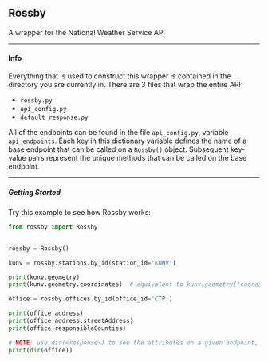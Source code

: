 ## **Rossby**
A wrapper for the National Weather Service API

---

#### Info

Everything that is used to construct this wrapper is contained in
the directory you are currently in. There are 3 files that wrap the
entire API:

- `rossby.py`
- `api_config.py`
- `default_response.py`

All of the endpoints can be found in the file `api_config.py`,
variable `api_endpoints`. Each key in this dictionary variable
defines the name of a base endpoint that can be called on a
`Rossby()` object. Subsequent key-value pairs represent the unique
methods that can be called on the base endpoint.


----------------------------------

##### Getting Started

Try this example to see how Rossby works:

```python
from rossby import Rossby


rossby = Rossby()

kunv = rossby.stations.by_id(station_id='KUNV')

print(kunv.geometry)
print(kunv.geometry.coordinates)  # equivalent to kunv.geometry['coordinates']

office = rossby.offices.by_id(office_id='CTP')

print(office.address)
print(office.address.streetAddress)
print(office.responsibleCounties)

# NOTE: use dir(<response>) to see the attributes on a given endpoint, i.e.:
print(dir(office))
```
